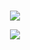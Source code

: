 <!-- <div align="center"> -->
<!--   <img src="./assets/qrcode.png" width="300" height="auto"/> -->
<!-- </div> -->

<!--
<div align="center">
  <picture>
    <source media="(prefers-color-scheme: dark)" srcset="./assets/qrcode-dark.png">
    <source media="(prefers-color-scheme: light)" srcset="./assets/qrcode.png">
    <img alt="qrcode" src="https://user-images.githubusercontent.com/25423296/163456779-a8556205-d0a5-45e2-ac17-42d089e3c3f8.png">
  </picture>
</div>
-->

<!-- ![https://www.codewars.com/users/alaindev](https://www.codewars.com/users/alaindev/badges/micro) -->

<br/>

<p align="center">
  <a href="https://skillicons.dev">
    <img src="https://skillicons.dev/icons?i=c,go,nodejs,ts,python,zig,bash,p5js" />
  </a>
</p>
<p align="center">
  <a href="https://skillicons.dev">
    <img src="https://skillicons.dev/icons?i=docker,kubernetes,grafana,aws,kafka,nginx,github,vim,neovim,linux" />
  </a>
</p>
